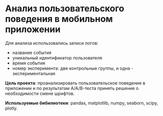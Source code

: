# Анализ пользовательского поведения в мобильном приложении

Для анализа использовались записи логов:

* название события
* уникальный идентификатор пользователя
* время события
* номер эксперимента: две контрольные группы, и одна - экспериментальная

**Цель проекта**: проанализировать пользовательское поведение в приложении и по результатам А/А/В-теста принять решение о необходимости смене шрифтов.

**Используемые бибилиотеки**: pandas, matplotlib, numpy, seaborn, scipy, plotly.
